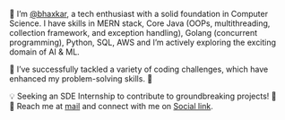 👋 I’m [@bhaxkar](https://www.linkedin.com/in/bhaxkar/), a tech enthusiast with a solid foundation in Computer Science. I have skills in MERN stack, Core Java (OOPs, multithreading, collection framework, and exception handling), Golang (concurrent programming), Python, SQL, AWS and I’m actively exploring the exciting domain of AI & ML.

🎯 I’ve successfully tackled a variety of coding challenges, which have enhanced my problem-solving skills. 🧩

💡 Seeking an SDE Internship to contribute to groundbreaking projects! 🚀  
📧 Reach me at [mail](mailto:bhaskarjha.info@gmail.com) and connect with me on [Social link](https://beacons.ai/bhaxkar). 


  


<!---
bhaxkar0/bhaxkar0 is a ✨ special ✨ repository because its `README.md` (this file) appears on your GitHub profile.
You can click the Preview link to take a look at your changes.
--->
